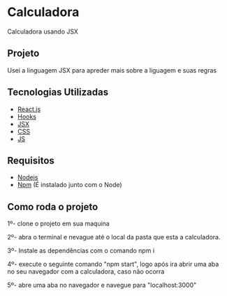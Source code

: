 # Calculadora
Calculadora usando JSX

## Projeto
Usei a linguagem JSX para apreder mais sobre a liguagem e suas regras

## Tecnologias Utilizadas

* [React.js](https://pt-br.reactjs.org/)
* [Hooks](https://pt-br.reactjs.org/docs/hooks-intro.html)
* [JSX](https://pt-br.reactjs.org/docs/introducing-jsx.html)
* [CSS](https://developer.mozilla.org/pt-BR/docs/Web/CSS)
* [JS](https://developer.mozilla.org/pt-BR/docs/Web/JavaScript)

## Requisitos
* [Nodejs](https://nodejs.org/en/)
* [Npm](https://www.npmjs.com/) (É instalado junto com o Node)

## Como roda o projeto
1º- clone o projeto em sua maquina

2º- abra o terminal e nevague até o local da pasta que esta a calculadora. 

3º- Instale as dependências com o comando npm i 

4º- execute o seguinte comando "npm start", logo após ira abrir uma aba no seu navegador com a calculadora, caso não ocorra

5º- abre uma aba no navegador e navegue para "localhost:3000"



